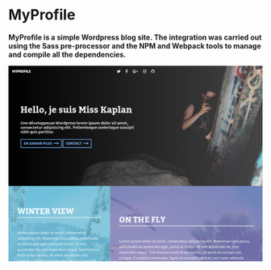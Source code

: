 # MyProfile

**MyProfile is a simple Wordpress blog site. The integration was carried out using the Sass pre-processor and the NPM and Webpack tools to manage and compile all the dependencies.**

![Theme screenshot](content/themes/myprofile/screenshot.png)
